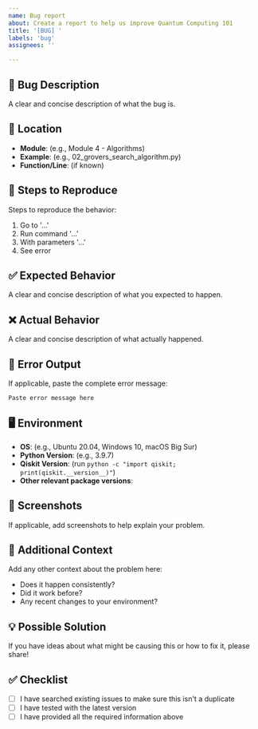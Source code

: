 ```yaml
---
name: Bug report
about: Create a report to help us improve Quantum Computing 101
title: '[BUG] '
labels: 'bug'
assignees: ''

---
```


## 🐛 Bug Description
A clear and concise description of what the bug is.

## 📍 Location
- **Module**: (e.g., Module 4 - Algorithms)
- **Example**: (e.g., 02_grovers_search_algorithm.py)
- **Function/Line**: (if known)

## 🔄 Steps to Reproduce
Steps to reproduce the behavior:
1. Go to '...'
2. Run command '...'
3. With parameters '...'
4. See error

## ✅ Expected Behavior
A clear and concise description of what you expected to happen.

## ❌ Actual Behavior
A clear and concise description of what actually happened.

## 📝 Error Output
If applicable, paste the complete error message:
```
Paste error message here
```

## 🖥️ Environment
- **OS**: (e.g., Ubuntu 20.04, Windows 10, macOS Big Sur)
- **Python Version**: (e.g., 3.9.7)
- **Qiskit Version**: (run `python -c "import qiskit; print(qiskit.__version__)"`)
- **Other relevant package versions**:

## 📸 Screenshots
If applicable, add screenshots to help explain your problem.

## 🤔 Additional Context
Add any other context about the problem here:
- Does it happen consistently?
- Did it work before?
- Any recent changes to your environment?

## 💡 Possible Solution
If you have ideas about what might be causing this or how to fix it, please share!

## ✅ Checklist
- [ ] I have searched existing issues to make sure this isn't a duplicate
- [ ] I have tested with the latest version
- [ ] I have provided all the required information above
